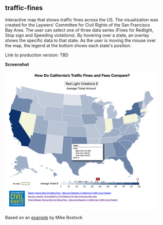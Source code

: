 ## traffic-fines

Interactive map that shows traffic fines across the US. The visualization was created for the Laywers' Committee for Civil Rights of the San Francisco Bay Area. The user can select one of three data series (Fines for Redlight, Stop sign and Speeding violations). By hovering over a state, an overlay shows the specific data to that state. As the user is moving the mouse over the map, the legend at the bottom shows each state's position. 

Link to production version: TBD

**Screenshot**

![screenshot](https://github.com/boeric/TrafficFines/blob/master/TrafficFines%20screenshot.png)

Based on an [example](https://bl.ocks.org/mbostock/4060606) by Mike Bostock
